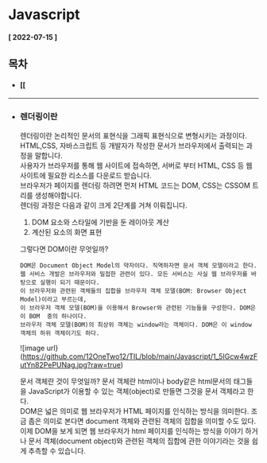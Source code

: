 # Javascript  
  
  #### [ 2022-07-15 ]  
    
## 목차  
  * #### [[ 
    
      
-----------------------------------------------------------------------------------------------------------------------------------------------------    
   
* ### 렌더링이란  

  렌더링이란 논리적인 문서의 표현식을 그래픽 표현식으로 변형시키는 과정이다.     
  HTML,CSS, 자바스크립트 등 개발자가 작성한 문서가 브라우저에서 출력되는 과정을 말합니다.  
  사용자가 브라우저를 통해 웹 사이트에 접속하면, 서버로 부터 HTML, CSS 등 웹 사이트에 필요한 리소스를 다운로드 받습니다.   
  브라우저가 페이지를 렌더링 하려면 먼저 HTML 코드는 DOM, CSS는 CSSOM 트리를 생성해야합니다.  
  렌더링 과정은 다음과 같이 크게 2단계를 거쳐 이뤄집니다.
  
  1) DOM 요소와 스타일에 기반을 둔 레이아웃 계산  
  2) 계산된 요소의 화면 표현  
    
  그렇다면 DOM이란 무엇일까?  
    
      DOM은 Document Object Model의 약자이다. 직역하자면 문서 객체 모델이라고 한다.  
      웹 서비스 개발은 브라우저와 밀접한 관련이 있다. 모든 서비스는 사실 웹 브라우저를 바탕으로 실행이 되기 때문이다.    
      이 브라우저와 관련된 객체들의 집합을 브라우저 객체 모델(BOM: Browser Object Model)이라고 부르는데,       
      이 브라우저 객체 모델(BOM)을 이용해서 Browser와 관련된 기능들을 구성한다. DOM은 이 BOM  중의 하나이다.   
      브라우저 객체 모델(BOM)의 최상위 객체는 window라는 객체이다. DOM은 이 window 객체의 하위 객체이기도 하다.   
        
  ![image url}(https://github.com/12OneTwo12/TIL/blob/main/Javascript/1_5IGcw4wzFutYn82PePUNag.jpg?raw=true)  
    
  문서 객체란 것이 무엇일까? 문서 객체란 html이나 body같은 html문서의 태그들을 JavaScript가 이용할 수 있는 객체(object)로 만들면 그것을 문서 객체라고 한다.  
  DOM은 넓은 의미로 웹 브라우저가 HTML 페이지를 인식하는 방식을 의미한다. 조금 좁은 의미로 본다면 document 객체와 관련된 객체의 집합을 의미할 수도 있다.
  이제 DOM을 보게 되면 웹 브라우저가 html 페이지를 인식하는 방식을 이야기 하거나 문서 객체(document object)와 
  관련된 객체의 집합에 관한 이야기라는 것을 쉽게 추측할 수 있습니다.
